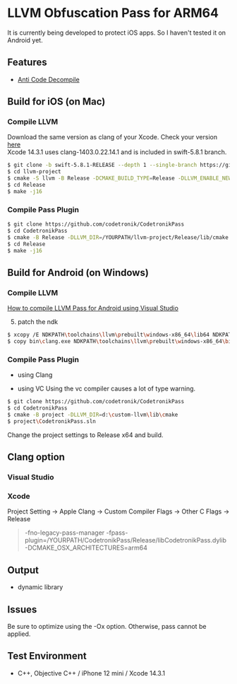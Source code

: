 # LLVM Obfuscation Pass for ARM64

It is currently being developed to protect iOS apps. So I haven't tested it on Android yet.

## Features

- [Anti Code Decompile](https://github.com/codetronik/CodetronikPass/blob/main/doc/AntiFunctionDecompile.md)

## Build for iOS  (on Mac)

### Compile LLVM
Download the same version as clang of your Xcode. Check your version [here](https://en.wikipedia.org/wiki/Xcode)<br>
Xcode 14.3.1 uses clang-1403.0.22.14.1 and is included in swift-5.8.1 branch.

```sh
$ git clone -b swift-5.8.1-RELEASE --depth 1 --single-branch https://github.com/llvm/llvm-project.git
$ cd llvm-project
$ cmake -S llvm -B Release -DCMAKE_BUILD_TYPE=Release -DLLVM_ENABLE_NEW_PASS_MANAGER=ON -DLLVM_ENABLE_PROJECTS="clang" 
$ cd Release
$ make -j16
```

### Compile Pass Plugin
```sh
$ git clone https://github.com/codetronik/CodetronikPass
$ cd CodetronikPass
$ cmake -B Release -DLLVM_DIR=/YOURPATH/llvm-project/Release/lib/cmake -DCMAKE_OSX_ARCHITECTURES=arm64
$ cd Release
$ make -j16
```

## Build for Android (on Windows)

### Compile LLVM
[How to compile LLVM Pass for Android using Visual Studio](https://github.com/codetronik/CodetronikPass/blob/main/doc/CompileLLVM.md)

5. patch the ndk
```sh
$ xcopy /E NDKPATH\toolchains\llvm\prebuilt\windows-x86_64\lib64 NDKPATH\toolchains\llvm\prebuilt\windows-x86_64\lib
$ copy bin\clang.exe NDKPATH\toolchains\llvm\prebuilt\windows-x86_64\bin
```

### Compile Pass Plugin
- using Clang

- using VC
  Using the vc compiler causes a lot of type warning.
```sh
$ git clone https://github.com/codetronik/CodetronikPass
$ cd CodetronikPass
$ cmake -B project -DLLVM_DIR=d:\custom-llvm\lib\cmake
$ project\CodetronikPass.sln
```
Change the project settings to Release x64 and build.

## Clang option

### Visual Studio

### Xcode
Project Setting -> Apple Clang -> Custom Compiler Flags -> Other C Flags -> Release  
> -fno-legacy-pass-manager -fpass-plugin=/YOURPATH/CodetronikPass/Release/libCodetronikPass.dylib -DCMAKE_OSX_ARCHITECTURES=arm64

## Output
- dynamic library

## Issues
Be sure to optimize using the -Ox option. Otherwise, pass cannot be applied.

## Test Environment
- C++, Objective C++ / iPhone 12 mini / Xcode 14.3.1
